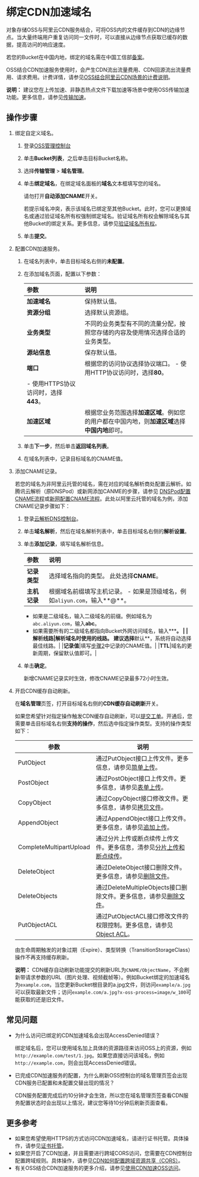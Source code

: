 # 绑定CDN加速域名

对象存储OSS与阿里云CDN服务结合，可将OSS内的文件缓存到CDN的边缘节点。当大量终端用户重复访问同一文件时，可以直接从边缘节点获取已缓存的数据，提高访问的响应速度。

若您的Bucket在中国内地，绑定的域名需在中国工信部[备案](https://beian.aliyun.com/order/selfBaIndex.htm)。

OSS结合CDN加速服务使用时，会产生CDN流出流量费用、CDN回源流出流量费用、请求费用。计费详情，请参见[OSS结合阿里云CDN场景的计费说明](/cn.zh-CN/计量计费/计费方式/特殊场景.md)。

**说明：** 建议您在上传加速、非静态热点文件下载加速等场景中使用OSS传输加速功能。更多信息，请参见[传输加速](/cn.zh-CN/开发指南/存储空间（Bucket）/传输加速.md)。

## 操作步骤

1.  绑定自定义域名。

    1.  登录[OSS管理控制台](https://oss.console.aliyun.com/)

    2.  单击**Bucket列表**，之后单击目标Bucket名称。

    3.  选择**传输管理** \> **域名管理**。

    4.  单击**绑定域名**，在绑定域名面板的**域名**文本框填写您的域名。

        请勿打开**自动添加CNAME**开关。

        若提示域名冲突，表示该域名已绑定至其他Bucket。此时，您可以更换域名或通过验证域名所有权强制绑定域名。验证域名所有权会解除域名与其他Bucket的绑定关系。更多信息，请参见[验证域名所有权](/cn.zh-CN/控制台用户指南/存储空间管理/传输管理/绑定自定义域名.md)。

    5.  单击**提交**。

2.  配置CDN加速服务。

    1.  在域名列表中，单击目标域名右侧的**未配置**。

    2.  在添加域名页面，配置以下参数：

        |参数|说明|
        |:-|:-|
        |**加速域名**|保持默认值。|
        |**资源分组**|选择默认资源组。|
        |**业务类型**|不同的业务类型有不同的流量分配，按照您存储的内容及使用情况选择合适的业务类型。|
        |**源站信息**|保存默认值。|
        |**端口**|根据您的访问协议选择协议端口。        -   使用HTTP协议访问时，选择**80**。
        -   使用HTTPS协议访问时，选择**443**。 |
        |**加速区域**|根据您业务范围选择**加速区域**。例如您的用户都在中国内地，则**加速区域**选择**中国内地**即可。|

    3.  单击**下一步**，然后单击**返回域名列表**。

    4.  在域名列表中，记录目标域名的CNAME值。

3.  添加CNAME记录。

    若您的域名为非阿里云托管的域名，需在对应的域名解析商处配置云解析。如腾讯云解析（原DNSPod）或新网添加CANME的步骤，请参见 [DNSPod配置CNAME流程](https://help.aliyun.com/document_detail/27145.html)或[新网配置CNAME流程](https://help.aliyun.com/document_detail/27144.html#title-6nk-0q4-2w1)。此处以阿里云托管的域名为例，添加CNAME记录步骤如下：

    1.  登录[云解析DNS控制台](https://dns.console.aliyun.com/#/dns/domainList)。

    2.  单击**域名解析**，然后在域名解析列表中，单击目标域名右侧的**解析设置**。

    3.  单击**添加记录**，填写域名解析信息。

        |参数|说明|
        |:-|:-|
        |**记录类型**|选择域名指向的类型。 此处选择**CNAME**。|
        |**主机记录**|根据域名前缀填写主机记录。         -   如果是顶级域名，例如`aliyun.com`，输入**@**。
        -   如果是二级域名，输入二级域名的前缀。例如域名为`abc.aliyun.com`，输入**abc**。
        -   如果需要所有的二级域名都指向Bucket外网访问域名，输入**\***。 |
        |**解析线路**|解析域名时使用的线路。 建议选择**默认**，系统将自动选择最佳线路。|
        |**记录值**|填写[步骤2](#substep_gb2_ejz_v7n)中记录的CNAME值。|
        |**TTL**|域名的更新周期，保留默认值即可。|

    4.  单击**确定**。

        新增CNAME记录实时生效，修改CNAME记录最多72小时生效。

4.  开启CDN缓存自动刷新。

    在**域名管理**页签，打开目标域名右侧的**CDN缓存自动刷新**开关。

    如果您希望针对指定操作触发CDN缓存自动刷新，可以[提交工单](https://selfservice.console.aliyun.com/ticket/createIndex)。开通后，您需要单击目标域名右侧**支持的操作**，然后选中指定操作类型。支持的操作类型如下：

    |参数|说明|
    |--|--|
    |PutObject|通过PutObject接口上传文件。更多信息，请参见[简单上传](/cn.zh-CN/开发指南/对象/文件（Object）/上传文件（Object）/简单上传.md)。|
    |PostObject|通过PostObject接口上传文件。更多信息，请参见[表单上传](/cn.zh-CN/开发指南/对象/文件（Object）/上传文件（Object）/表单上传.md)。|
    |CopyObject|通过CopyObject接口修改文件。更多信息，请参见[拷贝文件](/cn.zh-CN/开发指南/对象/文件（Object）/管理文件/拷贝文件.md)。|
    |AppendObject|通过AppendObject接口上传文件。更多信息，请参见[追加上传](/cn.zh-CN/开发指南/对象/文件（Object）/上传文件（Object）/追加上传.md)。|
    |CompleteMultipartUpload|通过分片上传或断点续传上传文件。更多信息，清参见[分片上传和断点续传](/cn.zh-CN/开发指南/对象/文件（Object）/上传文件（Object）/分片上传和断点续传.md)。|
    |DeleteObject|通过DeleteObject接口删除文件。更多信息，请参见[删除文件](/cn.zh-CN/开发指南/对象/文件（Object）/管理文件/删除文件.md)。|
    |DeleteObjects|通过DeleteMultipleObjects接口删除文件。更多信息，请参见[删除文件](/cn.zh-CN/开发指南/对象/文件（Object）/管理文件/删除文件.md)。|
    |PutObjectACL|通过PutObjectACL接口修改文件的权限控制。更多信息，请参见[Object ACL](/cn.zh-CN/开发指南/数据安全/访问控制/读写权限ACL.md)。|

    由生命周期触发的对象过期（Expire）、类型转换（TransitionStorageClass）操作不再支持缓存刷新。

    **说明：** CDN缓存自动刷新功能提交的刷新URL为`CNAME/ObjectName`，不会刷新带请求参数的URL（图片处理、视频截帧等）。例如Bucket绑定的加速域名为`example.com`，当您更新Bucket根目录的a.jpg文件，则访问`example/a.jpg`可以获取最新文件；访问`example.com/a.jpg?x-oss-process=image/w_100`可能获取的还是旧文件。


## 常见问题

-   为什么访问已绑定的CDN加速域名会出现AccessDenied错误？

    绑定域名后，您可以使用域名加上具体的资源路径来访问OSS上的资源，例如`http://example.com/test/1.jpg`。如果您直接访问该域名，例如`http://example.com`，则会出现AccessDenied错误。

-   已完成CDN加速服务的配置，为什么刷新OSS控制台的域名管理页签会出现CDN服务已配置和未配置交替出现的情况？

    CDN服务配置完成后约10分钟才会生效，所以您在域名管理页签查看CDN服务配置状态时会出现以上情况，建议您等待10分钟后刷新页面查看。


## 更多参考

-   如果您希望使用HTTPS的方式访问CDN加速域名，请进行证书托管。具体操作，请参见[证书托管](/cn.zh-CN/控制台用户指南/存储空间管理/传输管理/证书托管.md)。
-   如果您开启了CDN加速，并且需要进行跨域CORS访问，您需要在CDN控制台配置跨域规则。具体操作，请参见[CDN如何配置跨域资源共享（CORS）](https://help.aliyun.com/knowledge_detail/40183.html)。
-   有关OSS结合CDN加速服务的更多介绍，请参见[使用CDN加速OSS访问](https://help.aliyun.com/document_detail/173722.html)。

